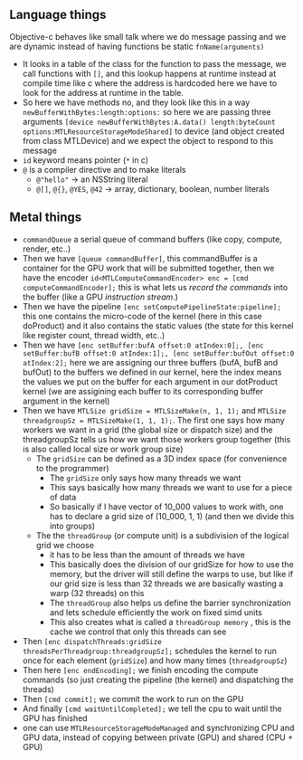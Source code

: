## Language things

Objective-c behaves like small talk where we do message passing and we are dynamic instead of having functions be static `fnName(arguments)`
- It looks in a table of the class for the function to pass the message, we call functions with `[]`, and this lookup happens at runtime instead at compile time like c where the address is hardcoded here we have to look for the address at runtime in the table.
- So here we have methods no, and they look like this in a way `newBufferWithBytes:length:options:` so here we are passing three arguments `[device newBufferWithBytes:A.data() length:byteCount options:MTLResourceStorageModeShared]` to device (and object created from class MTLDevice) and we expect the object to respond to this message
- `id` keyword means pointer (`*` in c)
- `@` is a compiler directive and to make literals 
  - `@"hello"` → an NSString literal
  - `@[]`, `@{}`, `@YES`, `@42` → array, dictionary, boolean, number literals


## Metal things

- `commandQueue` a serial queue of command buffers (like copy, compute, render, etc..)
- Then we have `[queue commandBuffer]`, this commandBuffer is a container for the GPU work that will be submitted together, then we have the encoder `id<MTLComputeCommandEncoder> enc = [cmd computeCommandEncoder];` this is what lets us *record the commands* into the buffer (like a GPU *instruction stream*.)
- Then we have the pipeline `[enc setComputePipelineState:pipeline];` this one contains the micro-code of the kernel (here in this case doProduct) and it also contains the static values (the state for this kernel like register count, thread width, etc..)
- Then we have `[enc setBuffer:bufA offset:0 atIndex:0];, [enc setBuffer:bufB offset:0 atIndex:1];, [enc setBuffer:bufOut offset:0 atIndex:2];` here we are assigning our three buffers (bufA, bufB and bufOut) to the buffers we defined in our kernel, here the index means the values we put on the buffer for each argument in our dotProduct kernel (we are assigining each buffer to its corresponding buffer argument in the kernel)
- Then we have `MTLSize gridSize = MTLSizeMake(n, 1, 1);` and `MTLSize threadgroupSz = MTLSizeMake(1, 1, 1);`. The first one says how many workers we want in a grid (the global size or dispatch size) and the threadgroupSz tells us how we want those workers group together (this is also called local size or work group size)
  - The `gridSize` can be defined as a 3D index space (for convenience to the programmer)
    - The `gridSize` only says how many threads we want
    - This says basically how many threads we want to use for a piece of data
    - So basically if I have vector of 10_000 values to work with, one has to declare a grid size of (10_000, 1, 1) (and then we divide this into groups)
  - The the `threadGroup` (or compute unit) is a subdivision of the logical grid we choose 
    - it has to be less than the amount of threads we have
    - This basically does the division of our gridSize for how to use the memory, but the driver will still define the warps to use, but like if our grid size is less than 32 threads we are basically wasting a warp (32 threads) on this
    - The `threadGroup` also helps us define the barrier synchronization and lets schedule efficiently the work on fixed simd units
    - This also creates what is called a `threadGroup memory` , this is the cache we control that only this threads can see
- Then `[enc dispatchThreads:gridSize threadsPerThreadgroup:threadgroupSz];`  schedules the kernel to run once for each element (`gridSize`) and how many times (`threadgroupSz`)
- Then here `[enc endEncoding];` we finish encoding the compute commands (so just creating the pipeline (the kernel) and dispatching the threads)
- Then `[cmd commit];` we commit the work to run on the GPU
- And finally `[cmd waitUntilCompleted];` we tell the cpu to wait until the GPU has finished 
- one can use `MTLResourceStorageModeManaged` and synchronizing CPU and GPU data, instead of copying between private (GPU) and shared (CPU + GPU)